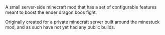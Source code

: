 A small server-side minecraft mod that has a set of configurable features meant to boost the ender dragon boos fight.

Originally created for a private minecraft server built around the minestuck mod, and as such have not yet had any
public builds.